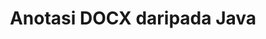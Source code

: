 ---
############################# Static ############################
layout: "auto-gen-annotation"

############################# Head ############################
head_title: "Java DOCX Anotasi API Anotasi dalam C#"
head_description: "Java API untuk mencipta dan Menganotasi jenis anotasi popular daripada DOCX, imej, lukisan dan format fail dokumen."

############################# Header ############################
title: "Anotasi DOCX daripada Java"
description: ""
bg_image: "https://cms.admin.containerize.com/templates/aspose/App_Themes/V3/images/bg/header1.png"
bg_overlay: false
button:
    enable: true
    icon: "fas fa-arrow-down"
    label: "Muat turun Percubaan Percuma"
    link: "https://downloads.groupdocs.com/annotation/java"

############################# About ############################
about:
    enable: true
    title: "Mengenai GroupDocs.Annotation for Java API"
    content: |
        GroupDocs.Annotation for Java API ialah perpustakaan yang membolehkan anda menambah anotasi pada PDF, Word dan dokumen lain pada Mac, Windows atau Ubuntu. [GroupDocs.Annotation for Java](/annotation/java) ialah API Java asli untuk mengurus anotasi dengan sokongan menyeluruh untuk mencipta, menambah, mengedit, memadam, mengekstrak dan mengeksport anotasi daripada imej dan pelbagai dokumen lain. Senarai penuh format dokumen yang disokong yang boleh anda lihat pada [halaman] ini (https://docs.groupdocs.com/annotation/java/supported-document-formats/).
        Pustaka ini membolehkan anda bekerja bukan sahaja dengan dokumen DOCX tetapi juga dengan banyak jenis dokumen lain seperti Word, Excel, PowerPoint, e-mel Outlook, Visio, Adobe, OpenDocument, OpenOffice, Photoshop, AutoCad dan banyak lagi.
        API GroupDocs.Annotation untuk Java membolehkan anda membuat dan menambah nota baharu, mengedit anotasi, mengekstrak ulasan, anotasi dan mengalih keluarnya daripada dokumen. Pustaka menyokong 13 jenis anotasi yang berbeza, termasuk Teks, Poligaris, Kawasan, Garis bawah, Titik, Tera Air, Anak panah, Ellipse, Penggantian Teks, Jarak, Medan Teks, Redaksi Sumber dalam PDF, HTML, dokumen Microsoft Word, hamparan, rajah, pembentangan, lukisan, imej dan banyak lagi format fail.
        Contoh (sila lihat di bawah) menunjukkan bekerja dengan dokumen DOCX, dalam contoh ini anda boleh melihat langkah utama cara bekerja dengan GroupDocs. Anotasi: Sediakan lesen, buka dokumen yang anda ingin kerjakan, mencipta anotasi, menambah objek data untuk menetapkan sifat anotasi mengikut keperluan anda dan menyimpan hasilnya ke tempat yang diperlukan. Anda juga boleh melihat lebih terperinci tentang ciri yang disokong pada [halaman] github kami (https://github.com/groupdocs-annotation/GroupDocs.Annotation-for-Java), atau dalam produk kami [dokumentasi](https://docs.groupdocs.com/annotation/java/getting-started/).

############################# Steps ############################
howTo_Add:
steps_Add:
    enable: true
    title_left: "Langkah untuk Menambah Anotasi pada DOCX dalam Java"
    content_left: |
        [GroupDocs.Annotation](/annotation/java/) memudahkan pembangun Java menambah pelbagai jenis anotasi pada fail DOCX dalam mana-mana aplikasi berasaskan Java dengan melaksanakan beberapa langkah mudah.
        *   Cipta objek Balas dengan ulasan dan tarikh.
        *   Buat objek AreaAnnotation, tetapkan pilihan kawasan dan tambah balasan.
        *   Cipta objek Annotator dan tambah anotasi kawasan.
        *   Simpan fail output.
    title_right: "Keperluan Sistem"
    content_right: |
        GroupDocs.Anotasi untuk API Java disokong pada semua platform dan sistem pengendalian utama. Sebelum melaksanakan kod di bawah, sila pastikan anda mempunyai prasyarat berikut dipasang pada sistem anda.
        *   Sistem Pengendalian: Microsoft Windows, Linux, MacOS
        *   Persekitaran Pembangunan: NetBeans, Intellij IDEA, Eclipse dll
        *   Java Runtime Environment: Java 7 (1.7) dan ke atas
        *   Dapatkan versi terkini GroupDocs.Annotation untuk Java daripada [Repositori Artifak GroupDocs](https://repository.groupdocs.com/webapp/#/artifacts/browse/tree/General/repo/com/groupdocs/groupdocs-annotation)

############################# Preview ############################
preview_Add:
    enable: true
    title: Pratonton anotasi dan sampel kod
    content: |
        ![Annotation preview image](https://docs.groupdocs.com/annotation/java/images/add-area-annotation.png)
    code: |
        ```java
        // Create an instance of Reply class and add comments
        Reply firstReply = new Reply();
        firstReply.setComment("First comment");
        firstReply.setRepliedOn(Calendar.getInstance().getTime());
        
        Reply secondReply = new Reply();
        secondReply.setComment("Second comment");
        secondReply.setRepliedOn(Calendar.getInstance().getTime());
        
        List<Reply> replies = new ArrayList<Reply>();
        replies.add(firstReply);
        replies.add(secondReply);
        
        // Create an instance of AreaAnnotation class and set options
        AreaAnnotation area = new AreaAnnotation();
        area.setBackgroundColor(65535);
        area.setBox(new Rectangle(100, 100, 100, 100));
        area.setCreatedOn(Calendar.getInstance().getTime());
        area.setMessage("This is area annotation");
        area.setOpacity(0.7);
        area.setPageNumber(0);
        area.setPenColor(65535);
        area.setPenStyle(PenStyle.Dot);
        area.setPenWidth((byte) 3);
        area.setReplies(replies);
        
        // Create an instance of Annotator class
        Annotator annotator = new Annotator("input.bmp");
        
        // Add annotation
        annotator.add(area);
        
        // Save to file
        annotator.save("output.bmp");
        annotator.dispose();
        ```

############################# Steps ############################
howTo_Remove:
steps_Remove:
    enable: true
    title_left: "Langkah-langkah untuk Mengalih keluar Anotasi daripada DOCX dalam Java"
    content_left: |
        [GroupDocs.Annotation](/annotation/java/) memudahkan pembangun Java mengalih keluar butiran anotasi daripada fail DOCX dalam mana-mana aplikasi berasaskan Java dengan melaksanakan beberapa langkah mudah.
        *   Cipta objek Balas dengan ulasan dan tarikh.
        *   Semerta objek SaveOptions dan tetapkan AnnotationTypes = AnnotationType.None.
        *   Kaedah simpan panggilan dengan laluan atau strim dokumen terhasil dan objek SaveOptions.

############################# Preview ############################
preview_Remove:
    enable: true
    code: |
        ```java
        // Create an instance of Annotator class 
        Annotator annotator = new Annotator("C://input.bmp");

        // Remove annotation by set type None 
        SaveOptions saveOptions = new SaveOptions();
        saveOptions.setAnnotationTypes(AnnotationType.None);

        // Save annotation to output file
        annotator.save("C://output.bmp", saveOptions);
        annotator.dispose();
        ```

############################# Steps ############################
howTo_Edit:
steps_Edit:
    enable: true
    title_left: "Langkah-langkah untuk Mengedit Anotasi daripada DOCX dalam Java"
    content_left: |
        [GroupDocs.Annotation](/annotation/java/) memudahkan pembangun Java mengemas kini pelbagai sifat anotasi daripada fail DOCX dalam mana-mana aplikasi berasaskan Java dengan melaksanakan beberapa langkah mudah.
        *   Semerta objek Annotator dengan laluan dokumen input atau strim dengan LoadOptions dengan ImportAnnotations = benar.
        *   Cipta beberapa pelaksanaan AnnotationBase dan tetapkan Id bagi anotasi wujud (jika anotasi dengan Id itu tidak ditemui, tiada apa yang akan diubah) atau senarai laluan anotasi (semua anotasi wujud akan dialih keluar).
        *   Kaedah kemas kini panggilan objek Annotator dengan anotasi yang diluluskan.
        *   Kaedah simpan panggilan dengan laluan atau strim dokumen terhasil dan objek SaveOptions.

############################# Preview ############################
preview_Edit:
    enable: true
    code: |
        ```java
        String outputPath = "UpdateAnnotation.bmp";

        // Create an instance of Annotator class
        Annotator annotator = new Annotator("input.bmp");
        
        // Create an instance of Reply class for first example and add comments
        Reply reply1 = new Reply();
        reply1.setComment("Original first comment");
        reply1.setRepliedOn(Calendar.getInstance().getTime());
        
        Reply reply2 = new Reply();
        reply2.setComment("Original second comment");
        reply2.setRepliedOn(Calendar.getInstance().getTime());
        
        java.util.List replies = new ArrayList();
        replies.add(reply1);
        replies.add(reply2);
        
        // Create an instance of AreaAnnotation class and set options
        AreaAnnotation original = new AreaAnnotation();
        original.setId(1);
        original.setBackgroundColor(65535);
        original.setBox(new Rectangle(100, 100, 100, 100));
        original.setCreatedOn(Calendar.getInstance().getTime());
        original.setMessage("This is original annotation");
        original.setReplies(replies);
        
        // Add original annotation
        annotator.add(original);
        annotator.save(outputPath);
        annotator.dispose();
        
        LoadOptions loadOptions = new LoadOptions();
        
        // Open annotated document
        Annotator annotator1 = new Annotator(outputPath, loadOptions);
        
        // Create an instance of Reply class for update first example
        Reply reply3 = new Reply();
        reply3.setComment("Updated first comment");
        reply3.setRepliedOn(Calendar.getInstance().getTime());
        
        Reply reply4 = new Reply();
        reply4.setComment("Updated second comment");
        reply4.setRepliedOn(Calendar.getInstance().getTime());
        
        java.util.List replies1 = new ArrayList();
        replies1.add(reply3);
        replies1.add(reply4);

        // Suggest we want change some properties of existed annotation
        AreaAnnotation updated = new AreaAnnotation();
        updated.setId(1);
        updated.setBackgroundColor(255);
        updated.setBox(new Rectangle(0, 0, 50, 200));
        updated.setCreatedOn(Calendar.getInstance().getTime());
        updated.setMessage("This is updated annotation");
        updated.setReplies(replies1);
        
        // Update and save annotation
        annotator1.update(updated);
        annotator1.save(outputPath);
        annotator1.dispose();
        ```

############################# Steps ############################
howTo_Extract:
steps_Extract:
    enable: true
    title_left: "Langkah-langkah untuk Mengeluarkan Anotasi daripada DOCX dalam Java"
    content_left: |
        [GroupDocs.Annotation](/annotation/java/) memudahkan pembangun Java untuk menganotasi dokumen dan mengekstrak maklumat anotasi daripada fail DOCX dalam mana-mana aplikasi berasaskan Java dengan melaksanakan beberapa langkah mudah.
        *   Cipta objek Balas dengan ulasan dan tarikh.
        *   Segerakan objek LoadOptions dan panggil SetImportAnnotations dengan hujah yang benar.
        *   Tentukan pembolehubah dengan jenis Senarai.
        *   Panggil kaedah dapatkan dan kembalikan hasil kepada pembolehubah di atas.

############################# Preview ############################
preview_Extract:
    enable: true
    code: |
        ```java
        // For using this example input file ("annotated.bmp") must be with annotations
        LoadOptions loadOptions = new LoadOptions();
        
        // Create an instance of Annotator class and get annotations
        final Annotator annotator = new Annotator("annotated.bmp", loadOptions);
        List annotations = annotator.get();
        ```

############################# Demos ############################
demos:
    enable: true
    title: "Demo Langsung untuk Tambah, Alih Keluar, Edit, Ekstrak Anotasi pada Dokumen dan Imej"
    content: |
        Tambahkan, alih keluar, edit dan ekstrak anotasi pada fail DOCX sekarang dengan melawati tapak web [GroupDocs.Annotation Live Demos](https://products.groupdocs.app/annotation/family). Demo langsung mempunyai faedah berikut

############################# About Formats ############################
about_formats:
    enable: true
    format:
        # format loop
        - icon: "far fa-file-docx"
          title: "Mengenai Format Fail DOCX."
          content: |
            DOCX ialah format yang terkenal untuk dokumen Microsoft Word. Diperkenalkan dari tahun 2007 dengan keluaran Microsoft Office 2007, struktur format Dokumen baharu ini telah ditukar daripada binari biasa kepada gabungan fail XML dan binari. Fail Docx boleh dibuka dengan Word 2007 dan versi sisi tetapi tidak dengan versi MS Word yang lebih awal yang menyokong sambungan fail DOC.

          link: "https://docs.fileformat.com/image/docx/"

############################# More Formats ############################
more_formats:
    enable: true
    title: "Bekerja dengan Format Dokumen Popular Lain"
    content: |
        Kemas kini sifat anotasi daripada beberapa format fail popular seperti yang dinyatakan di bawah.
    format:
        # format loop
        - name: "Annotate PDF document"
          link: "https://products.groupdocs.com/annotation/java/pdf/"
          description: "Adobe Portable Document Format"

        # format loop
        - name: "Annotate DOC document"
          link: "https://products.groupdocs.com/annotation/java/doc/"
          description: "Microsoft Word Document"

        # format loop
        - name: "Annotate DOCM document"
          link: "https://products.groupdocs.com/annotation/java/docm/"
          description: "Microsoft Word Macro-Enabled Document"

        # format loop
        - name: "Annotate DOCX document"
          link: "https://products.groupdocs.com/annotation/java/docx/"
          description: "Microsoft Word Open XML Document"

        # format loop
        - name: "Annotate DOT document"
          link: "https://products.groupdocs.com/annotation/java/dot/"
          description: "Microsoft Word Document Template"

        # format loop
        - name: "Annotate DOTX document"
          link: "https://products.groupdocs.com/annotation/java/dotx/"
          description: "Word Open XML Document Template"

        # format loop
        - name: "Annotate RTF document"
          link: "https://products.groupdocs.com/annotation/java/rtf/"
          description: "Rich Text Document"

        # format loop
        - name: "Annotate ODT document"
          link: "https://products.groupdocs.com/annotation/java/odt/"
          description: "Open Document Text"

        # format loop
        - name: "Annotate XLS document"
          link: "https://products.groupdocs.com/annotation/java/xls/"
          description: "Microsoft Excel Binary File Format"

        # format loop
        - name: "Annotate XLSX document"
          link: "https://products.groupdocs.com/annotation/java/xlsx/"
          description: "Microsoft Excel Open XML Spreadsheet"

        # format loop
        - name: "Annotate XLSM document"
          link: "https://products.groupdocs.com/annotation/java/xlsm/"
          description: "Microsoft Excel Macro-Enabled Spreadsheet"

        # format loop
        - name: "Annotate XLSB document"
          link: "https://products.groupdocs.com/annotation/java/xlsb/"
          description: "Microsoft Excel Binary Worksheet"

        # format loop
        - name: "Annotate ODS document"
          link: "https://products.groupdocs.com/annotation/java/ods/"
          description: "Open Document Spreadsheet"

        # format loop
        - name: "Annotate PPT document"
          link: "https://products.groupdocs.com/annotation/java/ppt/"
          description: "PowerPoint Presentation"

        # format loop
        - name: "Annotate PPTX document"
          link: "https://products.groupdocs.com/annotation/java/pptx/"
          description: "PowerPoint Open XML Presentation"

        # format loop
        - name: "Annotate PPSX document"
          link: "https://products.groupdocs.com/annotation/java/ppsx/"
          description: "PowerPoint Open XML Slide Show"

        # format loop
        - name: "Annotate POTM document"
          link: "https://products.groupdocs.com/annotation/java/potm/"
          description: "Microsoft PowerPoint Template"

        # format loop
        - name: "Annotate PPTM document"
          link: "https://products.groupdocs.com/annotation/java/pptm/"
          description: "Microsoft PowerPoint Presentation"

        # format loop
        - name: "Annotate PPS document"
          link: "https://products.groupdocs.com/annotation/java/pps/"
          description: "Microsoft PowerPoint 97-2003 Slide Show"

        # format loop
        - name: "Annotate ODP document"
          link: "https://products.groupdocs.com/annotation/java/odp/"
          description: "OpenDocument Presentation"

        # format loop
        - name: "Annotate HTML document"
          link: "https://products.groupdocs.com/annotation/java/html/"
          description: "HyperText Markup Language"

        # format loop
        - name: "Annotate TIFF document"
          link: "https://products.groupdocs.com/annotation/java/tiff/"
          description: "Tagged Image File Format"

        # format loop
        - name: "Annotate JPEG document"
          link: "https://products.groupdocs.com/annotation/java/jpeg/"
          description: "JPEG Image"

        # format loop
        - name: "Annotate PNG document"
          link: "https://products.groupdocs.com/annotation/java/png/"
          description: "Portable Network Graphic"

        # format loop
        - name: "Annotate EML document"
          link: "https://products.groupdocs.com/annotation/java/eml/"
          description: "E-mail Message"

        # format loop
        - name: "Annotate MSG document"
          link: "https://products.groupdocs.com/annotation/java/msg/"
          description: "Microsoft Outlook E-mail Message"

        # format loop
        - name: "Annotate VSD document"
          link: "https://products.groupdocs.com/annotation/java/vsd/"
          description: "Microsoft Visio 2003-2010 Drawing"

        # format loop
        - name: "Annotate VSDX document"
          link: "https://products.groupdocs.com/annotation/java/vsdx/"
          description: "Microsoft Visio Drawing"

        # format loop
        - name: "Annotate VSS document"
          link: "https://products.groupdocs.com/annotation/java/vss/"
          description: "Microsoft Visio 2003-2010 Stencil"

        # format loop
        - name: "Annotate VST document"
          link: "https://products.groupdocs.com/annotation/java/vst/"
          description: "Microsoft Visio 2013 Stencil"

        # format loop
        - name: "Annotate DWG document"
          link: "https://products.groupdocs.com/annotation/java/dwg/"
          description: "Autodesk Design Data Formats"

        # format loop
        - name: "Annotate DXF document"
          link: "https://products.groupdocs.com/annotation/java/dxf/"
          description: "AutoCAD Drawing Interchange"

        # format loop
        - name: "Annotate DCM document"
          link: "https://products.groupdocs.com/annotation/java/dcm/"
          description: "Digital Imaging and Communications in Medicine"

        # format loop
        - name: "Annotate WMF document"
          link: "https://products.groupdocs.com/annotation/java/wmf/"
          description: "Windows Metafile"

        # format loop
        - name: "Annotate EMF document"
          link: "https://products.groupdocs.com/annotation/java/emf/"
          description: "Enhanced Metafile Format"


############################# Back to top ###############################
back_to_top:
    enable: true
---